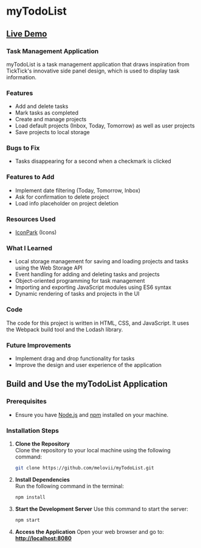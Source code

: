 # myTodoList

## [Live Demo](https://melovii.github.io/myTodoList/)

### Task Management Application

myTodoList is a task management application that draws inspiration from TickTick's innovative side panel design, which is used to display task information.

### Features

* Add and delete tasks
* Mark tasks as completed
* Create and manage projects
* Load default projects (Inbox, Today, Tomorrow) as well as user projects
* Save projects to local storage

### Bugs to Fix

* Tasks disappearing for a second when a checkmark is clicked

### Features to Add

* Implement date filtering (Today, Tomorrow, Inbox)
* Ask for confirmation to delete project
* Load info placeholder on project deletion

### Resources Used

* [IconPark](https://iconpark.oceanengine.com/) (Icons)


### What I Learned

* Local storage management for saving and loading projects and tasks using the Web Storage API
* Event handling for adding and deleting tasks and projects
* Object-oriented programming for task management
* Importing and exporting JavaScript modules using ES6 syntax
* Dynamic rendering of tasks and projects in the UI

### Code

The code for this project is written in HTML, CSS, and JavaScript. It uses the Webpack build tool and the Lodash library.

### Future Improvements

* Implement drag and drop functionality for tasks
* Improve the design and user experience of the application

## Build and Use the myTodoList Application

### Prerequisites
- Ensure you have [Node.js](https://nodejs.org/) and [npm](https://www.npmjs.com/) installed on your machine.

### Installation Steps

1. **Clone the Repository**  
   Clone the repository to your local machine using the following command:
   ```bash
   git clone https://github.com/melovii/myTodoList.git
	```

2. **Install Dependencies**  
   Run the following command in the terminal:
   ```bash
   npm install
   ```
3. **Start the Development Server**
   Use this command to start the server:
   ```bash
   npm start
   ```
4. **Access the Application**
   Open your web browser and go to:  
   **[http://localhost:8080](http://localhost:8080)**  
